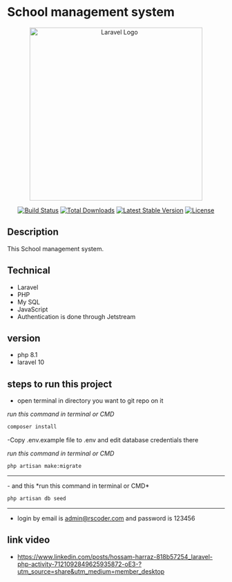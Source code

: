 # School management system
<p align="center"><a href="https://laravel.com" target="_blank"><img src="https://raw.githubusercontent.com/laravel/art/master/logo-lockup/5%20SVG/2%20CMYK/1%20Full%20Color/laravel-logolockup-cmyk-red.svg" width="400" alt="Laravel Logo"></a></p>

<p align="center">
<a href="https://github.com/laravel/framework/actions"><img src="https://github.com/laravel/framework/workflows/tests/badge.svg" alt="Build Status"></a>
<a href="https://packagist.org/packages/laravel/framework"><img src="https://img.shields.io/packagist/dt/laravel/framework" alt="Total Downloads"></a>
<a href="https://packagist.org/packages/laravel/framework"><img src="https://img.shields.io/packagist/v/laravel/framework" alt="Latest Stable Version"></a>
<a href="https://packagist.org/packages/laravel/framework"><img src="https://img.shields.io/packagist/l/laravel/framework" alt="License"></a>
</p>

## Description
This  School management system.

## Technical 
- Laravel
- PHP
- My SQL
- JavaScript
- Authentication is done through Jetstream

## version
- php 8.1
- laravel 10
  
## steps to run this project <br>
- open terminal in directory you want to git repo on it
  
*run this command in terminal or CMD*
```bash
composer install
```
-Copy .env.example file to .env and edit database credentials there


*run this command in terminal or CMD*

```bash
php artisan make:migrate
```
<hr>
- and this
*run this command in terminal or CMD*

```bash
php artisan db seed
```
<hr>

- login by email is admin@rscoder.com and password is 123456

## link video
- https://www.linkedin.com/posts/hossam-harraz-818b57254_laravel-php-activity-7121092849625935872-oE3-?utm_source=share&utm_medium=member_desktop







